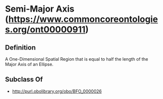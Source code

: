 # Semi-Major Axis (https://www.commoncoreontologies.org/ont00000911)

## Definition
A One-Dimensional Spatial Region that is equal to half the length of the Major Axis of an Ellipse.

## Subclass Of
- http://purl.obolibrary.org/obo/BFO_0000026


